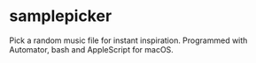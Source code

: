 # samplepicker
Pick a random music file for instant inspiration. Programmed with Automator, bash and AppleScript for macOS.
